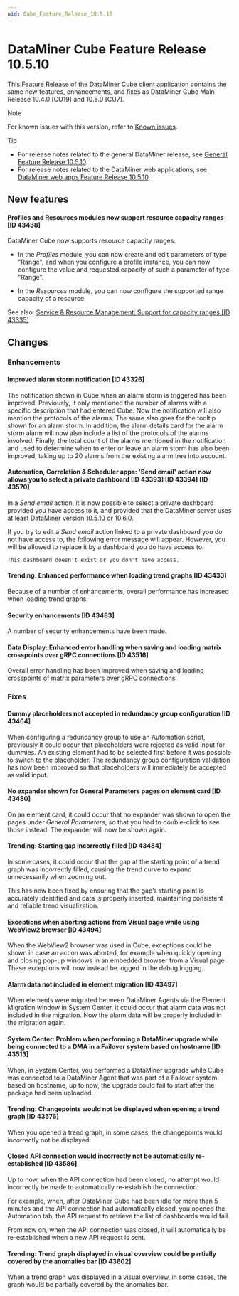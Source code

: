 ```yaml
---
uid: Cube_Feature_Release_10.5.10
---
```


# DataMiner Cube Feature Release 10.5.10

This Feature Release of the DataMiner Cube client application contains the same new features, enhancements, and fixes as DataMiner Cube Main Release 10.4.0 [CU19] and 10.5.0 [CU7].

> [!NOTE]
> For known issues with this version, refer to [Known issues](xref:Known_issues).

> [!TIP]
>
> - For release notes related to the general DataMiner release, see [General Feature Release 10.5.10](xref:General_Feature_Release_10.5.10).
> - For release notes related to the DataMiner web applications, see [DataMiner web apps Feature Release 10.5.10](xref:Web_apps_Feature_Release_10.5.10).

## New features

#### Profiles and Resources modules now support resource capacity ranges [ID 43438]

<!-- MR 10.4.0 [CU19] / 10.5.0 [CU7] - FR 10.5.10 -->

DataMiner Cube now supports resource capacity ranges.

- In the *Profiles* module, you can now create and edit parameters of type "Range", and when you configure a profile instance, you can now configure the value and requested capacity of such a parameter of type "Range".

- In the *Resources* module, you can now configure the supported range capacity of a resource.

See also: [Service & Resource Management: Support for capacity ranges [ID 43335]](xref:General_Feature_Release_10.5.9#service--resource-management-support-for-capacity-ranges-id-43335)

## Changes

### Enhancements

#### Improved alarm storm notification [ID 43326]

<!-- MR 10.4.0 [CU19] / 10.5.0 [CU7] - FR 10.5.10 -->

The notification shown in Cube when an alarm storm is triggered has been improved. Previously, it only mentioned the number of alarms with a specific description that had entered Cube. Now the notification will also mention the protocols of the alarms. The same also goes for the tooltip shown for an alarm storm. In addition, the alarm details card for the alarm storm alarm will now also include a list of the protocols of the alarms involved. Finally, the total count of the alarms mentioned in the notification and used to determine when to enter or leave an alarm storm has also been improved, taking up to 20 alarms from the existing alarm tree into account.

#### Automation, Correlation & Scheduler apps: 'Send email' action now allows you to select a private dashboard [ID 43393] [ID 43394] [ID 43570]

<!-- MR 10.4.0 [CU19] / 10.5.0 [CU7] - FR 10.5.10 -->

In a *Send email* action, it is now possible to select a private dashboard provided you have access to it, and provided that the DataMiner server uses at least DataMiner version 10.5.10 or 10.6.0.

If you try to edit a *Send email* action linked to a private dashboard you do not have access to, the following error message will appear. However, you will be allowed to replace it by a dashboard you do have access to.

`This dashboard doesn't exist or you don't have access.`

#### Trending: Enhanced performance when loading trend graphs [ID 43433]

<!-- MR 10.4.0 [CU19] / 10.5.0 [CU7] - FR 10.5.10 -->

Because of a number of enhancements, overall performance has increased when loading trend graphs.

#### Security enhancements [ID 43483]

<!-- MR 10.4.0 [CU19] / 10.5.0 [CU7] - FR 10.5.10 -->

A number of security enhancements have been made.

#### Data Display: Enhanced error handling when saving and loading matrix crosspoints over gRPC connections [ID 43516]

<!-- MR 10.4.0 [CU19] / 10.5.0 [CU7] - FR 10.5.10 -->

Overall error handling has been improved when saving and loading crosspoints of matrix parameters over gRPC connections.

### Fixes

#### Dummy placeholders not accepted in redundancy group configuration [ID 43464]

<!-- MR 10.4.0 [CU19] / 10.5.0 [CU7] - FR 10.5.10 -->

When configuring a redundancy group to use an Automation script, previously it could occur that placeholders were rejected as valid input for dummies. An existing element had to be selected first before it was possible to switch to the placeholder. The redundancy group configuration validation has now been improved so that placeholders will immediately be accepted as valid input.

#### No expander shown for General Parameters pages on element card [ID 43480]

<!-- MR 10.4.0 [CU19] / 10.5.0 [CU7] - FR 10.5.10 -->

On an element card, it could occur that no expander was shown to open the pages under *General Parameters*, so that you had to double-click to see those instead. The expander will now be shown again.

#### Trending: Starting gap incorrectly filled [ID 43484]

In some cases, it could occur that the gap at the starting point of a trend graph was incorrectly filled, causing the trend curve to expand unnecessarily when zooming out.

This has now been fixed by ensuring that the gap’s starting point is accurately identified and data is properly inserted, maintaining consistent and reliable trend visualization.

#### Exceptions when aborting actions from Visual page while using WebView2 browser [ID 43494]

<!-- MR 10.4.0 [CU19] / 10.5.0 [CU7] - FR 10.5.10 -->

When the WebView2 browser was used in Cube, exceptions could be shown in case an action was aborted, for example when quickly opening and closing pop-up windows in an embedded browser from a Visual page. These exceptions will now instead be logged in the debug logging.

#### Alarm data not included in element migration [ID 43497]

<!-- MR 10.4.0 [CU19] / 10.5.0 [CU7] - FR 10.5.10 -->

When elements were migrated between DataMiner Agents via the Element Migration window in System Center, it could occur that alarm data was not included in the migration. Now the alarm data will be properly included in the migration again.

#### System Center: Problem when performing a DataMiner upgrade while being connected to a DMA in a Failover system based on hostname [ID 43513]

<!-- MR 10.4.0 [CU19] / 10.5.0 [CU7] - FR 10.5.10 -->

When, in System Center, you performed a DataMiner upgrade while Cube was connected to a DataMiner Agent that was part of a Failover system based on hostname, up to now, the upgrade could fail to start after the package had been uploaded.

#### Trending: Changepoints would not be displayed when opening a trend graph [ID 43576]

<!-- MR 10.4.0 [CU19] / 10.5.0 [CU7] - FR 10.5.10 -->

When you opened a trend graph, in some cases, the changepoints would incorrectly not be displayed.

#### Closed API connection would incorrectly not be automatically re-established [ID 43586]

<!-- MR 10.4.0 [CU19] / 10.5.0 [CU7] - FR 10.5.10 -->

Up to now, when the API connection had been closed, no attempt would incorrectly be made to automatically re-establish the connection.

For example, when, after DataMiner Cube had been idle for more than 5 minutes and the API connection had automatically closed, you opened the Automation tab, the API request to retrieve the list of dashboards would fail.

From now on, when the API connection was closed, it will automatically be re-established when a new API request is sent.

#### Trending: Trend graph displayed in visual overview could be partially covered by the anomalies bar [ID 43602]

<!-- MR 10.4.0 [CU19] / 10.5.0 [CU7] - FR 10.5.10 -->

When a trend graph was displayed in a visual overview, in some cases, the graph would be partially covered by the anomalies bar.
